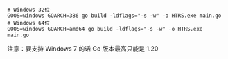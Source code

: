 ```shell
# Windows 32位
GOOS=windows GOARCH=386 go build -ldflags="-s -w" -o HTRS.exe main.go
# Windows 64位
GOOS=windows GOARCH=amd64 go build -ldflags="-s -w" -o HTRS.exe main.go
```
注意：要支持 Windows 7 的话 Go 版本最高只能是 1.20